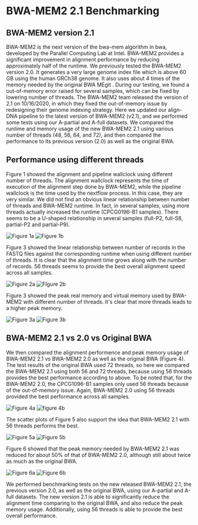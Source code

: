 # BWA-MEM2 2.1 Benchmarking

## BWA-MEM2 version 2.1

BWA-MEM2 is the next version of the bwa-mem algorithm in bwa, developed by the Parallel Computing Lab at Intel. BWA-MEM2 provides a significant improvement in alignment performance by reducing approximately half of the runtime. We previously tested the BWA-MEM2 version 2.0. It generates a very large genome index file which is above 60 GB using the human GRCh38 genome. It also uses about 4 times of the memory needed by the original BWA MEgit . During our testing, we found a out-of-memory error raised for several samples, which can be fixed by lowering number of threads. The BWA-MEM2 team released the version of 2.1 on 10/16/2020, in which they fixed the out-of-memory issue by redesigning their genome indexing strategy. Here we updated our align-DNA pipeline to the latest version of BWA-MEM2 (v2.1), and we performed some tests using our A-partial and A-full datasets. We compared the runtime and memory usage of the new BWA-MEM2 2.1 using various number of threads (48, 56, 64, and 72), and then compared the performance to its previous version (2.0) as well as the original BWA.

## Performance using different threads

Figure 1 showed the alignment and pipeline wallclock using different number of threads. The alignment wallclock represents the time of execution of the alignment step done by BWA-MEM2, while the pipeline wallclock is the time used by the nextflow process. In this case, they are very similar. We did not find an obvious linear relationship between number of threads and BWA-MEM2 runtime. In fact, in several samples, using more threads actually increased the runtime (CPCG0196-B1 samples). There seems to be a U-shaped relationship in several samples (full-P2, full-S8, partial-P2 and partial-P9).

![Figure 1a](../img/cpus/alignment_wallclock_barplot.png)
![Figure 1b](../img/cpus/pipeline_wallclock_barplot.png)

Figure 3 showed the linear relationship between number of records in the FASTQ files against the corresponding runtime when using different number of threads. It is clear that the alignment time grows along with the number of records. 56 threads seems to provide the best overall alignment speed across all samples.

![Figure 2a](../img/cpus/alignment_wallclock_reads_scatter.png)
![FIgure 2b](../img/cpus/pipeline_wallclock_nreads_scatter.png)

Figure 3 showed the peak real memory and virtual memory used by BWA-MEM2 with different number of
threads. It's clear that more threads leads to a higher peak memory.

![Figure 3a](../img/cpus/peak_rss_reads_scatterplot.png)
![Figure 3b](../img/cpus/peak_vmem_reads_scatterplot.png)

## BWA-MEM2 2.1 vs 2.0 vs Original BWA

We then compared the alignment performence and peak memory usage of BWA-MEM2 2.1 vs BWA-MEM2 2.0 as well as the original BWA (Figure 4). The test results of the original BWA used 72 threads, so here we compared the BWA-MEM2 2.1 using both 56 and 72 threads, because using 56 threads provides the best performance according to above. To be noted that, for the BWA-MEM2 2.0, the CPCG1096-B1 samples only used 56 threads because of the out-of-memory issue. Again, BWA-MEM2 2.0 using 56 threads provided the best performance across all samples.

![Figure 4a](../img/versions/alignment_wallclock_barplot.png)
![figure 4b](../img/versions/pipeline_wallclock_barplot.png)

The scatter plots of Figure 5 also support the idea that BWA-MEM2 2.1 with 56 threads performs the
best.

![Figure 5a](../img/versions/alignment_wallclock_reads_scatter.png)
![Figure 5b](../img/versions/pipeline_wallclock_nreads_scatter.png)

Figure 6 showed that the peak memory needed by BWA-MEM2 2.1 was reduced for about 50% of that of
BWA-MEM2 2.0, although still about twice as much as the original BWA.

![Figure 6a](../img/versions/peak_rss_reads_scatterplot.png)
![Figure 6b](../img/versions/peak_vmem_reads_scatterplot.png)

We performed benchmarking tests on the new released BWA-MEM2 2.1, the previous version 2.0, as well
as the original BWA, using our A-partial and A-full datasets. The new version 2.1 is able to
significantly reduce the alignment time comparing to the original BWA, and also reduce the peak
memory usage. Additionally, using 56 threads is able to provide the best overall performance.
